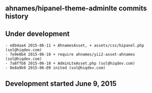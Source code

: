 ahnames/hipanel-theme-adminlte commits history
----------------------------------------------

## Under development

    - e8b4aa4 2015-06-11 + AhnamesAsset, + assets/css/hipanel.php (sol@hiqdev.com)
    - 7e9e0b4 2015-06-10 + require ahnames/yii2-asset-ahnames (sol@hiqdev.com)
    - 7a8ffb8 2015-06-10 + AdminLteAsset.php (sol@hiqdev.com)
    - 0e8a9b9 2015-06-09 inited (sol@hiqdev.com)

## Development started June 9, 2015

